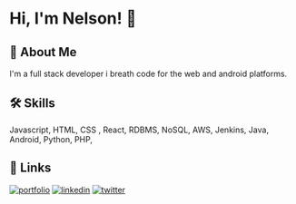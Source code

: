 
# Hi, I'm Nelson! 👋


## 🚀 About Me
I'm a full stack developer i breath code for the web and android platforms.


## 🛠 Skills
Javascript, HTML, CSS , React, RDBMS, NoSQL, AWS, Jenkins, Java, Android, Python, PHP,


## 🔗 Links
[![portfolio](https://img.shields.io/badge/my_portfolio-000?style=for-the-badge&logo=ko-fi&logoColor=white)](https://oumoi.herokuapp.com/)
[![linkedin](https://img.shields.io/badge/linkedin-0A66C2?style=for-the-badge&logo=linkedin&logoColor=white)](https://www.linkedin.com/in/omoi-nelson-640681118/)
[![twitter](https://img.shields.io/badge/twitter-1DA1F2?style=for-the-badge&logo=twitter&logoColor=white)](https://twitter.com/oumoi_ke)

